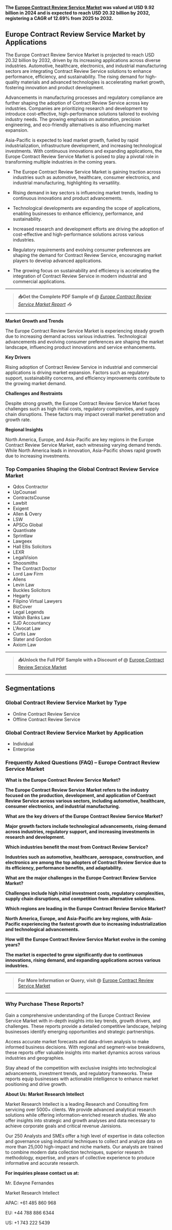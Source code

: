 <p><strong>The <a href="https://www.marketresearchintellect.com/download-sample/?rid=1041956&amp;utm_source=Pulse-April-Europe&amp;utm_medium=852">Europe Contract Review Service Market</a> was valued at USD 9.92 billion in 2024 and is expected to reach USD 20.32 billion by 2032, registering a CAGR of 12.69% from 2025 to 2032.</strong></p><h2>Europe Contract Review Service Market by Applications&nbsp;</h2><p><p>The Europe Contract Review Service Market is projected to reach USD 20.32 billion by 2032, driven by its increasing applications across diverse industries. Automotive, healthcare, electronics, and industrial manufacturing sectors are integrating Contract Review Service solutions to enhance performance, efficiency, and sustainability. The rising demand for high-quality materials and advanced technologies is accelerating market growth, fostering innovation and product development.</p><p>Advancements in manufacturing processes and regulatory compliance are further shaping the adoption of Contract Review Service across key industries. Companies are prioritizing research and development to introduce cost-effective, high-performance solutions tailored to evolving industry needs. The growing emphasis on automation, precision engineering, and eco-friendly alternatives is also influencing market expansion.</p><p>Asia-Pacific is expected to lead market growth, fueled by rapid industrialization, infrastructure development, and increasing technological investments. With continuous innovations and expanding applications, the Europe Contract Review Service Market is poised to play a pivotal role in transforming multiple industries in the coming years.</p></p><ul><li><p>The Europe Contract Review Service Market is gaining traction across industries such as automotive, healthcare, consumer electronics, and industrial manufacturing, highlighting its versatility.</p></li><li><p>Rising demand in key sectors is influencing market trends, leading to continuous innovations and product advancements.</p></li><li><p>Technological developments are expanding the scope of applications, enabling businesses to enhance efficiency, performance, and sustainability.</p></li><li><p>Increased research and development efforts are driving the adoption of cost-effective and high-performance solutions across various industries.</p></li><li><p>Regulatory requirements and evolving consumer preferences are shaping the demand for Contract Review Service, encouraging market players to develop advanced applications.</p></li><li><p>The growing focus on sustainability and efficiency is accelerating the integration of Contract Review Service in modern industrial and commercial applications.</p></li></ul><hr /><blockquote><p><strong><span class="font-[700]">📥Get the Complete PDF Sample of @ </span></strong><em><span class="font-[700]"><a href="https://www.marketresearchintellect.com/download-sample/?rid=1041956&amp;utm_source=Pulse-April-Europe&amp;utm_medium=852" target="_blank" data-tracking-control-name="article-ssr-frontend-pulse_little-text-block" data-tracking-will-navigate="" data-test-link="">Europe Contract Review Service Market Report</a>&nbsp;📥</span></em></p></blockquote><hr /><p class="" data-start="77" data-end="360"><strong data-start="77" data-end="105">Market Growth and Trends</strong></p><p class="" data-start="77" data-end="360">The Europe Contract Review Service Market is experiencing steady growth due to increasing demand across various industries. Technological advancements and evolving consumer preferences are shaping the market landscape, influencing product innovations and service enhancements.</p><p class="" data-start="362" data-end="606"><strong data-start="362" data-end="377">Key Drivers</strong></p><p class="" data-start="362" data-end="606">Rising adoption of Contract Review Service in industrial and commercial applications is driving market expansion. Factors such as regulatory support, sustainability concerns, and efficiency improvements contribute to the growing market demand.</p><p class="" data-start="608" data-end="849"><strong data-start="608" data-end="637">Challenges and Restraints</strong></p><p class="" data-start="608" data-end="849">Despite strong growth, the Europe Contract Review Service Market faces challenges such as high initial costs, regulatory complexities, and supply chain disruptions. These factors may impact overall market penetration and growth rate.</p><p class="" data-start="851" data-end="1095"><strong data-start="851" data-end="872">Regional Insights</strong></p><p class="" data-start="851" data-end="1095">North America, Europe, and Asia-Pacific are key regions in the Europe Contract Review Service Market, each witnessing varying demand trends. While North America leads in innovation, Asia-Pacific shows rapid growth due to increasing investments.</p><p><h3>Top Companies Shaping the Global Contract Review Service Market </h3><ul><li>Qdos Contractor</li><li>UpCounsel</li><li>ContractsCounse</li><li>Lawbit</li><li>Exigent</li><li>Allen & Overy</li><li>LSW</li><li>APSCo Global</li><li>Quantivate</li><li>Sprintlaw</li><li>Lawgeex</li><li>Hall Ellis Solicitors</li><li>LEXR</li><li>LegalVision</li><li>Shoosmiths</li><li>The Contract Doctor</li><li>Lord Law Firm</li><li>Allens</li><li>Levin Law</li><li>Buckles Solicitors</li><li>Hegarty</li><li>Filipino Virtual Lawyers</li><li>BizCover</li><li>Legal Legends</li><li>Walsh Banks Law</li><li>SJD Accountancy</li><li>L'Avocat Law</li><li>Curtis Law</li><li>Slater and Gordon</li><li>Axiom Law</li></ul></p><hr /><blockquote><p><strong>📥Unlock the Full PDF Sample with a Discount of @</strong> <a href="https://www.marketresearchintellect.com/ask-for-discount/?rid=1041956&amp;utm_source=Pulse-April-Europe&amp;utm_medium=852">Europe Contract Review Service Market</a></p></blockquote><hr /><p><h2>Segmentations</h2><h3>Global Contract Review Service Market by Type</h3><ul><li>Online Contract Review Service</li><li>Offline Contract Review Service</li></ul><h3>Global Contract Review Service Market by Application</h3><ul><li>Individual</li><li>Enterprise</li></ul></p><h3><strong>Frequently Asked Questions (FAQ) &ndash; Europe Contract Review Service Market</strong></h3><p><strong>What is the Europe Contract Review Service Market?</strong></p><p><strong>The Europe Contract Review Service Market refers to the industry focused on the production, development, and application of Contract Review Service across various sectors, including automotive, healthcare, consumer electronics, and industrial manufacturing.</strong></p><p><strong>What are the key drivers of the Europe Contract Review Service Market?</strong></p><p><strong>Major growth factors include technological advancements, rising demand across industries, regulatory support, and increasing investments in research and development.</strong></p><p><strong>Which industries benefit the most from Contract Review Service?</strong></p><p><strong>Industries such as automotive, healthcare, aerospace, construction, and electronics are among the top adopters of Contract Review Service due to its efficiency, performance benefits, and adaptability.</strong></p><p><strong>What are the major challenges in the Europe Contract Review Service Market?</strong></p><p><strong>Challenges include high initial investment costs, regulatory complexities, supply chain disruptions, and competition from alternative solutions.</strong></p><p><strong>Which regions are leading in the Europe Contract Review Service Market?</strong></p><p><strong>North America, Europe, and Asia-Pacific are key regions, with Asia-Pacific experiencing the fastest growth due to increasing industrialization and technological advancements.</strong></p><p><strong>How will the Europe Contract Review Service Market evolve in the coming years?</strong></p><p><strong>The market is expected to grow significantly due to continuous innovations, rising demand, and expanding applications across various industries.</strong></p><hr /><blockquote><p><span class="font-[700]"><strong>For More Information or Query, visit&nbsp;@</strong>&nbsp;</span><span class="font-[700]"><a href="https://www.marketresearchintellect.com/product/contract-review-service-market/?utm_source=Linkedin&utm_medium=852" target="_blank" data-tracking-control-name="article-ssr-frontend-pulse_little-text-block" data-tracking-will-navigate="" data-test-link="">Europe Contract Review Service Market</a></span></p></blockquote><hr /><h3><strong data-start="0" data-end="31">Why Purchase These Reports?</strong></h3><p class="" data-start="35" data-end="297">Gain a comprehensive understanding of the Europe Contract Review Service Market with in-depth insights into key trends, growth drivers, and challenges. These reports provide a detailed competitive landscape, helping businesses identify emerging opportunities and strategic partnerships.</p><p class="" data-start="299" data-end="540">Access accurate market forecasts and data-driven analysis to make informed business decisions. With regional and segment-wise breakdowns, these reports offer valuable insights into market dynamics across various industries and geographies.</p><p class="" data-start="542" data-end="784">Stay ahead of the competition with exclusive insights into technological advancements, investment trends, and regulatory frameworks. These reports equip businesses with actionable intelligence to enhance market positioning and drive growth.</p><p><strong><span class="font-[700]">About Us: Market Research Intellect</span></strong></p><p><span class="">Market Research Intellect is a leading Research and Consulting firm servicing over 5000+ clients. We provide advanced analytical research solutions while offering information-enriched research studies.&nbsp;</span>We also offer insights into strategic and growth analyses and data necessary to achieve corporate goals and critical revenue Janisions.</p><p><span class="">Our 250 Analysts and SMEs offer a high level of expertise in data collection and governance using industrial techniques to collect and analyze data on more than 25,000 high-impact and niche markets. Our analysts are trained to combine modern data collection techniques, superior research methodology, expertise, and years of collective experience to produce informative and accurate research.</span></p><p><strong>For inquiries please contact us at:</strong></p><p>Mr. Edwyne Fernandes</p><p>Market Research Intellect</p><p>APAC: +61 485 860 968</p><p>EU: +44 788 886 6344</p><p>US: +1 743 222 5439</p>